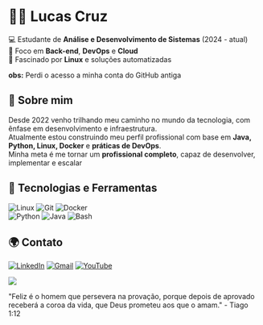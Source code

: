 # 👨‍💻 Lucas Cruz

💻 Estudante de **Análise e Desenvolvimento de Sistemas** (2024 - atual)  
🚀 Foco em **Back-end**, **DevOps** e **Cloud**  
🐧 Fascinado por **Linux** e soluções automatizadas

**obs:** Perdi o acesso a minha conta do GitHub antiga

## 📌 Sobre mim 

Desde 2022 venho trilhando meu caminho no mundo da tecnologia, com ênfase em desenvolvimento e infraestrutura.  
Atualmente estou construindo meu perfil profissional com base em **Java, Python, Linux, Docker** e **práticas de DevOps**.  
Minha meta é me tornar um **profissional completo**, capaz de desenvolver, implementar e escalar

## 🔧 Tecnologias e Ferramentas  

![Linux](https://img.shields.io/badge/Linux-FCC624?style=for-the-badge&logo=linux&logoColor=000)  ![Git](https://img.shields.io/badge/Git-F05032?style=for-the-badge&logo=git&logoColor=fff)  ![Docker](https://img.shields.io/badge/Docker-2496ED?style=for-the-badge&logo=docker&logoColor=fff)  
![Python](https://img.shields.io/badge/Python-3776AB?style=for-the-badge&logo=python&logoColor=fff)  ![Java](https://img.shields.io/badge/Java-007396?style=for-the-badge&logo=openjdk&logoColor=fff)  ![Bash](https://img.shields.io/badge/Bash-4EAA25?style=for-the-badge&logo=gnubash&logoColo)

## 🌍 Contato  

[![LinkedIn](https://img.shields.io/badge/LinkedIn-0A66C2?style=for-the-badge&logo=linkedin&logoColor=fff)](https://www.linkedin.com/in/lucas-henrique-da-cruz-937411280/)  [![Gmail](https://img.shields.io/badge/Email-D14836?style=for-the-badge&logo=gmail&logoColor=fff)](mailto:lucash_2003@hotmail.com) [![YouTube](https://img.shields.io/badge/YouTube-FF0000?style=for-the-badge&logo=youtube&logoColor=fff)](https://www.youtube.com/@LUKKEIRA)  

<img src="https://i.pinimg.com/1200x/0a/aa/a6/0aaaa648daacd6bd85b0edc9b6638dcb.jpg">

"Feliz é o homem que persevera na provação, porque depois de aprovado receberá a coroa da vida, que Deus prometeu aos que o amam." - Tiago 1:12
